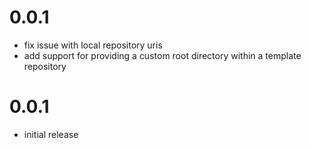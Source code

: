 # 0.0.1

* fix issue with local repository uris
* add support for providing a custom root directory within a template repository

# 0.0.1

* initial release

